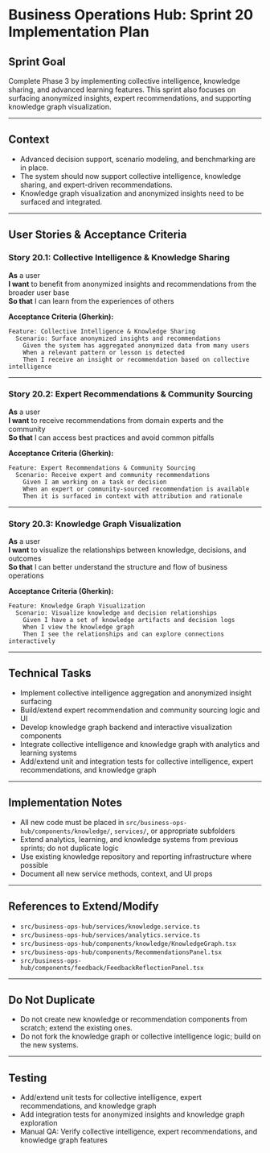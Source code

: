 # Business Operations Hub: Sprint 20 Implementation Plan

## Sprint Goal

Complete Phase 3 by implementing collective intelligence, knowledge sharing, and advanced learning features. This sprint also focuses on surfacing anonymized insights, expert recommendations, and supporting knowledge graph visualization.

---

## Context

- Advanced decision support, scenario modeling, and benchmarking are in place.
- The system should now support collective intelligence, knowledge sharing, and expert-driven recommendations.
- Knowledge graph visualization and anonymized insights need to be surfaced and integrated.

---

## User Stories & Acceptance Criteria

### Story 20.1: Collective Intelligence & Knowledge Sharing

**As** a user  
**I want** to benefit from anonymized insights and recommendations from the broader user base  
**So that** I can learn from the experiences of others

**Acceptance Criteria (Gherkin):**
```
Feature: Collective Intelligence & Knowledge Sharing
  Scenario: Surface anonymized insights and recommendations
    Given the system has aggregated anonymized data from many users
    When a relevant pattern or lesson is detected
    Then I receive an insight or recommendation based on collective intelligence
```

---

### Story 20.2: Expert Recommendations & Community Sourcing

**As** a user  
**I want** to receive recommendations from domain experts and the community  
**So that** I can access best practices and avoid common pitfalls

**Acceptance Criteria (Gherkin):**
```
Feature: Expert Recommendations & Community Sourcing
  Scenario: Receive expert and community recommendations
    Given I am working on a task or decision
    When an expert or community-sourced recommendation is available
    Then it is surfaced in context with attribution and rationale
```

---

### Story 20.3: Knowledge Graph Visualization

**As** a user  
**I want** to visualize the relationships between knowledge, decisions, and outcomes  
**So that** I can better understand the structure and flow of business operations

**Acceptance Criteria (Gherkin):**
```
Feature: Knowledge Graph Visualization
  Scenario: Visualize knowledge and decision relationships
    Given I have a set of knowledge artifacts and decision logs
    When I view the knowledge graph
    Then I see the relationships and can explore connections interactively
```

---

## Technical Tasks

- Implement collective intelligence aggregation and anonymized insight surfacing
- Build/extend expert recommendation and community sourcing logic and UI
- Develop knowledge graph backend and interactive visualization components
- Integrate collective intelligence and knowledge graph with analytics and learning systems
- Add/extend unit and integration tests for collective intelligence, expert recommendations, and knowledge graph

---

## Implementation Notes

- All new code must be placed in `src/business-ops-hub/components/knowledge/`, `services/`, or appropriate subfolders
- Extend analytics, learning, and knowledge systems from previous sprints; do not duplicate logic
- Use existing knowledge repository and reporting infrastructure where possible
- Document all new service methods, context, and UI props

---

## References to Extend/Modify

- `src/business-ops-hub/services/knowledge.service.ts`
- `src/business-ops-hub/services/analytics.service.ts`
- `src/business-ops-hub/components/knowledge/KnowledgeGraph.tsx`
- `src/business-ops-hub/components/RecommendationsPanel.tsx`
- `src/business-ops-hub/components/feedback/FeedbackReflectionPanel.tsx`

---

## Do Not Duplicate

- Do not create new knowledge or recommendation components from scratch; extend the existing ones.
- Do not fork the knowledge graph or collective intelligence logic; build on the new systems.

---

## Testing

- Add/extend unit tests for collective intelligence, expert recommendations, and knowledge graph
- Add integration tests for anonymized insights and knowledge graph exploration
- Manual QA: Verify collective intelligence, expert recommendations, and knowledge graph features
